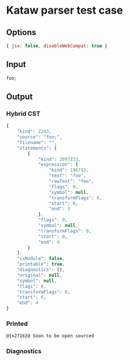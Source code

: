 # Kataw parser test case

## Options

`````js
{ jsx: false, disableWebCompat: true }
`````

## Input

`````js
foo;
`````

## Output

### Hybrid CST

```javascript
{
    "kind": 2243,
    "source": "foo;",
    "filename": "",
    "statements": [
        {
            "kind": 2097233,
            "expression": {
                "kind": 196712,
                "text": "foo",
                "rawText": "foo",
                "flags": 0,
                "symbol": null,
                "transformFlags": 0,
                "start": 0,
                "end": 3
            },
            "flags": 0,
            "symbol": null,
            "transformFlags": 0,
            "start": 0,
            "end": 4
        }
    ],
    "isModule": false,
    "printable": true,
    "diagnostics": [],
    "original": null,
    "symbol": null,
    "flags": 0,
    "transformFlags": 0,
    "start": 0,
    "end": 4
}
```

### Printed

```javascript
@{x2716}@ Soon to be open sourced
```

### Diagnostics

```javascript

```

